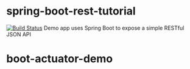 # spring-boot-rest-tutorial

[![Build Status](https://travis-ci.org/briansjavablog/spring-boot-rest-tutorial.svg?branch=master)](https://travis-ci.org/briansjavablog/spring-boot-rest-tutorial)
Demo app uses Spring Boot to expose a simple RESTful JSON API

# boot-actuator-demo
